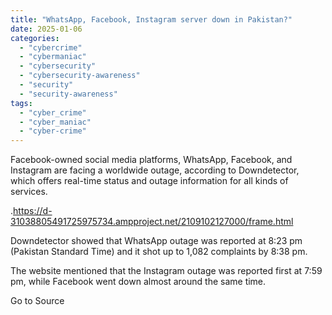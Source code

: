 ```yaml
---
title: "WhatsApp, Facebook, Instagram server down in Pakistan?"
date: 2025-01-06
categories: 
  - "cybercrime"
  - "cybermaniac"
  - "cybersecurity"
  - "cybersecurity-awareness"
  - "security"
  - "security-awareness"
tags: 
  - "cyber_crime"
  - "cyber_maniac"
  - "cyber-crime"
---
```


Facebook-owned social media platforms, WhatsApp, Facebook, and Instagram are facing a worldwide outage, according to Downdetector, which offers real-time status and outage information for all kinds of services.

.https://d-31038805491725975734.ampproject.net/2109102127000/frame.html

Downdetector showed that WhatsApp outage was reported at 8:23 pm (Pakistan Standard Time) and it shot up to 1,082 complaints by 8:38 pm.

The website mentioned that the Instagram outage was reported first at 7:59 pm, while Facebook went down almost around the same time.

Go to Source
